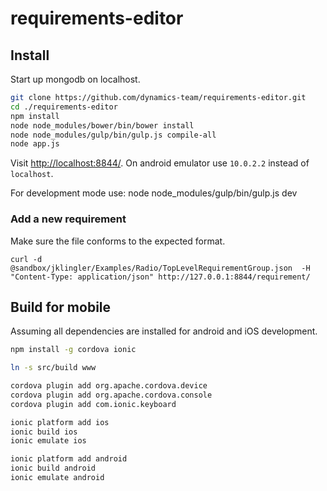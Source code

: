 # requirements-editor #


## Install ##

Start up mongodb on localhost.

```bash
git clone https://github.com/dynamics-team/requirements-editor.git
cd ./requirements-editor
npm install
node node_modules/bower/bin/bower install
node node_modules/gulp/bin/gulp.js compile-all
node app.js
```

Visit [http://localhost:8844/](http://localhost:8844/). On android emulator use `10.0.2.2` instead of `localhost`.

For development mode use: node node_modules/gulp/bin/gulp.js dev

### Add a new requirement ###

Make sure the file conforms to the expected format.

`curl -d @sandbox/jklingler/Examples/Radio/TopLevelRequirementGroup.json  -H "Content-Type: application/json" http://127.0.0.1:8844/requirement/`


## Build for mobile ##

Assuming all dependencies are installed for android and iOS development.

```bash
npm install -g cordova ionic

ln -s src/build www

cordova plugin add org.apache.cordova.device
cordova plugin add org.apache.cordova.console
cordova plugin add com.ionic.keyboard

ionic platform add ios
ionic build ios
ionic emulate ios

ionic platform add android
ionic build android
ionic emulate android
```
